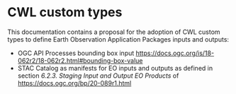 # CWL custom types

This documentation contains a proposal for the adoption of CWL custom types to define Earth Observation Application Packages inputs and outputs: 

- OGC API Processes bounding box input https://docs.ogc.org/is/18-062r2/18-062r2.html#bounding-box-value
- STAC Catalog as manifests for EO inputs and outputs as defined in section _6.2.3. Staging Input and Output EO Products_ of https://docs.ogc.org/bp/20-089r1.html
